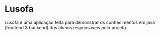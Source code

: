 # Lusofa
Lusofa é uma aplicação feita para demonstrar os conhecimentos em java (frontend & backend) dos alunos responsaveis pelo projeto.
